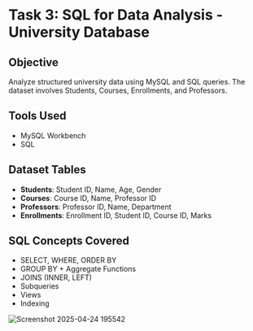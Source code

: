 #  Task 3: SQL for Data Analysis - University Database

##  Objective
Analyze structured university data using MySQL and SQL queries. The dataset involves Students, Courses, Enrollments, and Professors.

##  Tools Used
- MySQL Workbench
- SQL

##  Dataset Tables
- **Students**: Student ID, Name, Age, Gender
- **Courses**: Course ID, Name, Professor ID
- **Professors**: Professor ID, Name, Department
- **Enrollments**: Enrollment ID, Student ID, Course ID, Marks

##  SQL Concepts Covered
- SELECT, WHERE, ORDER BY
- GROUP BY + Aggregate Functions
- JOINS (INNER, LEFT)
- Subqueries
- Views
- Indexing


![Screenshot 2025-04-24 195542](https://github.com/user-attachments/assets/701df266-5221-4466-9b5f-35a6aeca415d)

